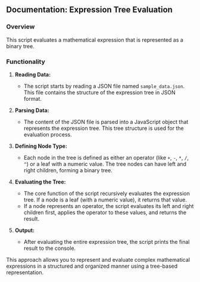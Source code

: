 ## Documentation: Expression Tree Evaluation

### Overview

This script evaluates a mathematical expression that is represented as a binary tree. 

### Functionality

1. **Reading Data:**
   - The script starts by reading a JSON file named `sample_data.json`. This file contains the structure of the expression tree in JSON format.

2. **Parsing Data:**
   - The content of the JSON file is parsed into a JavaScript object that represents the expression tree. This tree structure is used for the evaluation process.

3. **Defining Node Type:**
   - Each node in the tree is defined as either an operator (like `+`, `-`, `*`, `/`, `^`) or a leaf with a numeric value. The tree nodes can have left and right children, forming a binary tree.

4. **Evaluating the Tree:**
   - The core function of the script recursively evaluates the expression tree. If a node is a leaf (with a numeric value), it returns that value.
   - If a node represents an operator, the script evaluates its left and right children first, applies the operator to these values, and returns the result.

5. **Output:**
   - After evaluating the entire expression tree, the script prints the final result to the console.

This approach allows you to represent and evaluate complex mathematical expressions in a structured and organized manner using a tree-based representation.
